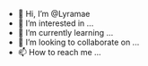 - 👋 Hi, I’m @Lyramae
- 👀 I’m interested in ...
- 🌱 I’m currently learning ...
- 💞️ I’m looking to collaborate on ...
- 📫 How to reach me ...

<!---
Lyramae/Lyramae is a ✨ special ✨ repository because its `README.md` (this file) appears on your GitHub profile.
You can click the Preview link to take a look at your changes.
--->
